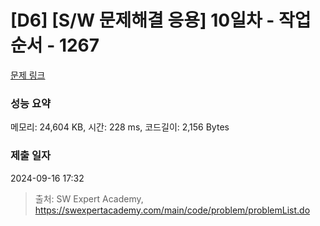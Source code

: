 # [D6] [S/W 문제해결 응용] 10일차 - 작업순서 - 1267 

[문제 링크](https://swexpertacademy.com/main/code/problem/problemDetail.do?contestProbId=AV18TrIqIwUCFAZN) 

### 성능 요약

메모리: 24,604 KB, 시간: 228 ms, 코드길이: 2,156 Bytes

### 제출 일자

2024-09-16 17:32



> 출처: SW Expert Academy, https://swexpertacademy.com/main/code/problem/problemList.do